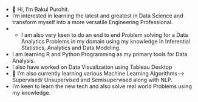 - 👋 Hi, I’m Bakul Purohit. 
- I’m interested in learning the latest and greatest in Data Science and transform myself into a more versatile Engineering Professional.
- - I am also very keen to do an end to end Problem solving for a Data Analytics Problems in my domain using my knowledge in Inferential Statistics, Analytics and Data Modeling.
- I am learning R and Python Programming as my primary tools for Data Analysis. 
- I also have worked on Data Visualization using Tableau Desktop
- 🌱 I’m also currently learning various Machine Learning Algorithms--> Supervised/ Unsupervised and Semisupervised along with NLP.
- I’m keen to learn the new tech and also solve real world Problems using my knowledge.


<!---
bakulsp/bakulsp is a ✨ special ✨ repository because its `README.md` (this file) appears on your GitHub profile.
You can click the Preview link to take a look at your changes.
--->
